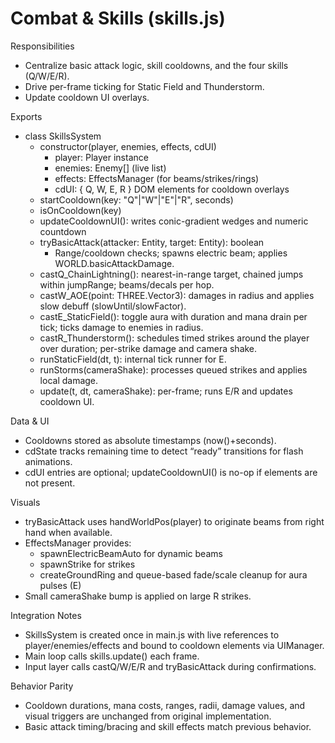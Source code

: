 # Combat & Skills (skills.js)

Responsibilities
- Centralize basic attack logic, skill cooldowns, and the four skills (Q/W/E/R).
- Drive per-frame ticking for Static Field and Thunderstorm.
- Update cooldown UI overlays.

Exports
- class SkillsSystem
  - constructor(player, enemies, effects, cdUI)
    - player: Player instance
    - enemies: Enemy[] (live list)
    - effects: EffectsManager (for beams/strikes/rings)
    - cdUI: { Q, W, E, R } DOM elements for cooldown overlays
  - startCooldown(key: "Q"|"W"|"E"|"R", seconds)
  - isOnCooldown(key)
  - updateCooldownUI(): writes conic-gradient wedges and numeric countdown
  - tryBasicAttack(attacker: Entity, target: Entity): boolean
    - Range/cooldown checks; spawns electric beam; applies WORLD.basicAttackDamage.
  - castQ_ChainLightning(): nearest-in-range target, chained jumps within jumpRange; beams/decals per hop.
  - castW_AOE(point: THREE.Vector3): damages in radius and applies slow debuff (slowUntil/slowFactor).
  - castE_StaticField(): toggle aura with duration and mana drain per tick; ticks damage to enemies in radius.
  - castR_Thunderstorm(): schedules timed strikes around the player over duration; per-strike damage and camera shake.
  - runStaticField(dt, t): internal tick runner for E.
  - runStorms(cameraShake): processes queued strikes and applies local damage.
  - update(t, dt, cameraShake): per-frame; runs E/R and updates cooldown UI.

Data & UI
- Cooldowns stored as absolute timestamps (now()+seconds).
- cdState tracks remaining time to detect “ready” transitions for flash animations.
- cdUI entries are optional; updateCooldownUI() is no-op if elements are not present.

Visuals
- tryBasicAttack uses handWorldPos(player) to originate beams from right hand when available.
- EffectsManager provides:
  - spawnElectricBeamAuto for dynamic beams
  - spawnStrike for strikes
  - createGroundRing and queue-based fade/scale cleanup for aura pulses (E)
- Small cameraShake bump is applied on large R strikes.

Integration Notes
- SkillsSystem is created once in main.js with live references to player/enemies/effects and bound to cooldown elements via UIManager.
- Main loop calls skills.update() each frame.
- Input layer calls castQ/W/E/R and tryBasicAttack during confirmations.

Behavior Parity
- Cooldown durations, mana costs, ranges, radii, damage values, and visual triggers are unchanged from original implementation.
- Basic attack timing/bracing and skill effects match previous behavior.
